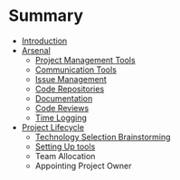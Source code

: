 # Summary

* [Introduction](README.md)
* [Arsenal](ARSENAL.md)
   * [Project Management Tools](PROJECT_MANAGEMENT_TOOLS.md)
   * [Communication Tools](COMMUNICATION_TOOLS.md)
   * [Issue Management](ISSUE_MANAGEMENT.md)
   * [Code Repositories](CODE_REPOSITORIES.md)
   * [Documentation](DOCUMENTATION.md)
   * [Code Reviews](CODE_REVIEWS.md)
   * [Time Logging](TIME_LOGGING.md)
* [Project Lifecycle](PROJECT_LIFECYCLE.md)
   * [Technology Selection Brainstorming](TECHNOLOGY_SELECTION_BRAINSTORMING.md)
   * [Setting Up tools](SETTING_UP_TOOLS.md)
   * Team Allocation
   * Appointing Project Owner


